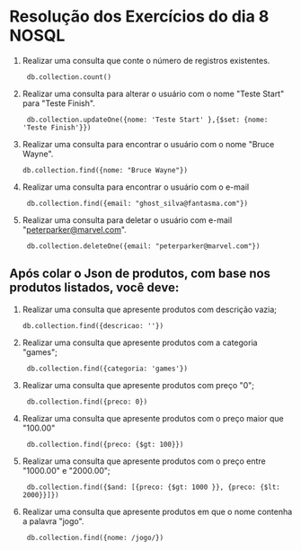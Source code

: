 # Resolução dos Exercícios do dia 8 NOSQL


1) Realizar uma consulta que conte o número de registros existentes.

		db.collection.count()

2) Realizar uma consulta para alterar o usuário com o nome "Teste Start" para "Teste Finish".

		db.collection.updateOne({nome: 'Teste Start' },{$set: {nome: 'Teste Finish'}})

3)  Realizar uma consulta para encontrar o usuário com o nome "Bruce Wayne".

		db.collection.find({nome: "Bruce Wayne"})

4) Realizar uma consulta para encontrar o usuário com o e-mail

		db.collection.find({email: "ghost_silva@fantasma.com"})

5) Realizar uma consulta para deletar o usuário com e-mail "peterparker@marvel.com".

		db.collection.deleteOne({email: "peterparker@marvel.com"})


## Após colar o Json de produtos, com base nos produtos listados, você deve:

1)  Realizar uma consulta que apresente produtos com descrição vazia;

		db.collection.find({descricao: ''})

2) Realizar uma consulta que apresente produtos com a categoria "games";

		db.collection.find({categoria: 'games'})

3) Realizar uma consulta que apresente produtos com preço "0";

		db.collection.find({preco: 0})

4) Realizar uma consulta que apresente produtos com o preço maior que "100.00"

		db.collection.find({preco: {$gt: 100}})

5) Realizar uma consulta que apresente produtos com o preço entre "1000.00" e "2000.00";

		db.collection.find({$and: [{preco: {$gt: 1000 }}, {preco: {$lt: 2000}}]})

6) Realizar uma consulta que apresente produtos em que o nome contenha a palavra "jogo".

		db.collection.find({nome: /jogo/})


